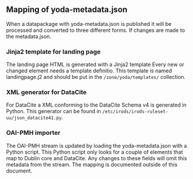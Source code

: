 ## Mapping of yoda-metadata.json
When a datapackage with yoda-metadata.json is published it will be processed and converted to three different forms.
If changes are made to the metadata.json.

### Jinja2 template for landing page
The landing page HTML is generated with a Jinja2 template
Every new or changed element needs a template definitio.
This template is named landingpage.j2 and should be put in the `/zone/yoda/templates/` collection.

### XML generator for DataCite
For DataCite a XML conforming to the DataCite Schema v4 is generated in Python.
This generator can be found in `/etc/irods/irods-ruleset-uu/json_datacite41.py`.

### OAI-PMH importer
The OAI-PMH stream is updated by loading the yoda-metadata.json with a Python script.
This Python script only looks for a couple of elements that map to Dublin core and DataCite.
Any changes to these fields will omit this metadata from the stream.
The mapping is documented outside of this document.
